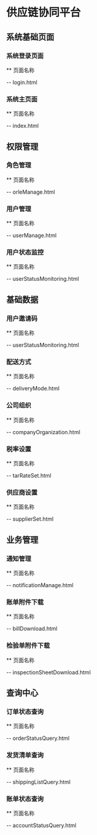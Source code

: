 # 供应链协同平台

## 系统基础页面

### 系统登录页面

** 页面名称

-- login.html

### 系统主页面

** 页面名称

-- index.html

## 权限管理

### 角色管理

** 页面名称

-- orleManage.html

### 用户管理

** 页面名称

-- userManage.html

### 用户状态监控

** 页面名称

-- userStatusMonitoring.html

## 基础数据

### 用户邀请码

** 页面名称

-- userStatusMonitoring.html

### 配送方式

** 页面名称

-- deliveryMode.html

### 公司组织

** 页面名称

-- companyOrganization.html

### 税率设置

** 页面名称

-- tarRateSet.html

### 供应商设置

** 页面名称

-- supplierSet.html

## 业务管理

### 通知管理

** 页面名称

-- notificationManage.html

### 账单附件下载

** 页面名称

-- billDownload.html

### 检验单附件下载

** 页面名称

-- inspectionSheetDownload.html

## 查询中心

### 订单状态查询

** 页面名称

-- orderStatusQuery.html

### 发货清单查询

** 页面名称

-- shippingListQuery.html

### 账单状态查询

** 页面名称

-- accountStatusQuery.html
